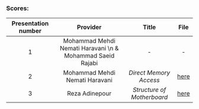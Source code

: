  ### Scores:
| Presentation number | Provider | Title | File |
| :-: | :-:  | :-: | :-: |  
| 1 | Mohammad Mehdi Nemati Haravani \n & Mohammad Saeid Rajabi  | - | - |
| 2 | Mohammad Mehdi Nemati Haravani | _Direct Memory Access_ | [here](https://github.com/rezaAdinepour/M.Sc-AUT/tree/main/Advanced%20Computer%20Architecture/Presentation/02-Memory%20Limitation%20in%20Computer%20Architecture) |
| 3 | Reza Adinepour | _Structure of Motherboard_ | [here](https://github.com/rezaAdinepour/M.Sc-AUT/tree/main/Advanced%20Computer%20Architecture/Presentation/03-Motherboard%20Structure) |
